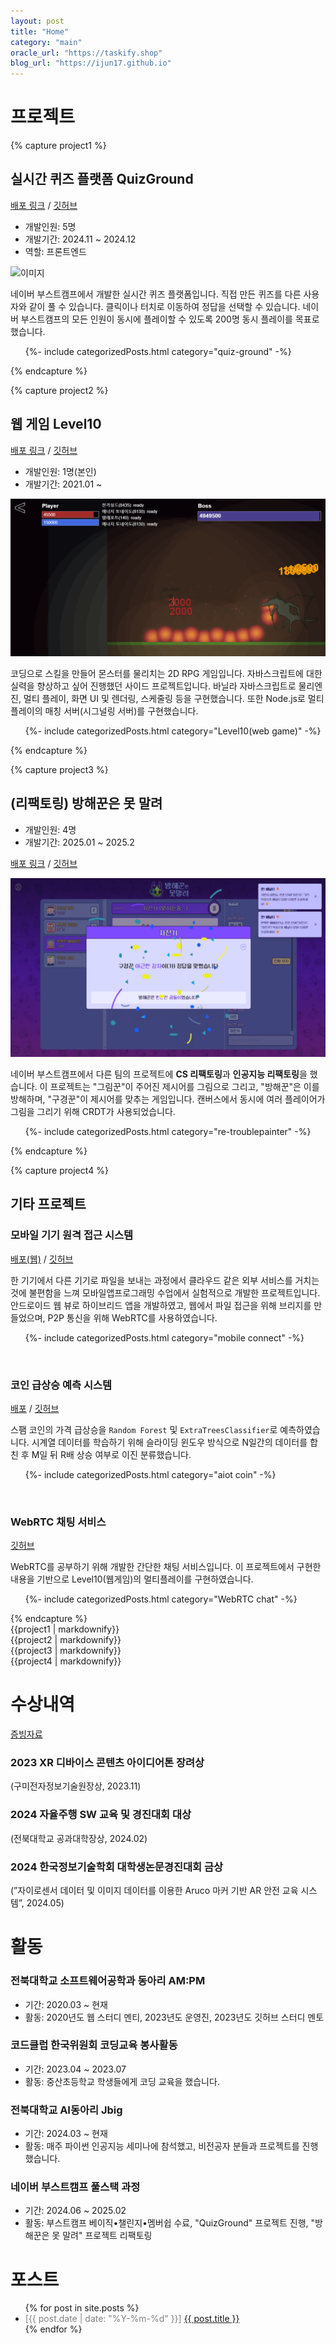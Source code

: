 ```yaml
---
layout: post
title: "Home"
category: "main"
oracle_url: "https://taskify.shop"
blog_url: "https://ijun17.github.io"
---
```


# 프로젝트

{% capture project1 %}

## 실시간 퀴즈 플랫폼 QuizGround

[배포 링크](https://quizground.site/) / [깃허브](https://github.com/boostcampwm-2024/web10-QuizGround)

- 개발인원: 5명
- 개발기간: 2024.11 ~ 2024.12
- 역할: 프론트엔드

![이미지](https://github.com/user-attachments/assets/79707267-b5f4-4df3-83b5-5d47ae515598)

네이버 부스트캠프에서 개발한 실시간 퀴즈 플랫폼입니다. 직접 만든 퀴즈를 다른 사용자와 같이 풀 수 있습니다. 클릭이나 터치로 이동하여 정답을 선택할 수 있습니다. 네이버 부스트캠프의 모든 인원이 동시에 플레이할 수 있도록 200명 동시 플레이를 목표로 했습니다. 

<ul>{%- include categorizedPosts.html category="quiz-ground" -%}</ul>
{% endcapture %}

{% capture project2 %}

## 웹 게임 Level10

[배포 링크]({{page.blog_url}}/Level10/) / [깃허브](https://github.com/ijun17/Level10)

- 개발인원: 1명(본인)
- 개발기간: 2021.01 ~

![image](https://raw.githubusercontent.com/ijun17/Level10/main/resource/readme/fight%20monster.png)

코딩으로 스킬을 만들어 몬스터를 물리치는 2D RPG 게임입니다. 자바스크립트에 대한 실력을 향상하고 싶어 진행했던 사이드 프로젝트입니다. 바닐라 자바스크립트로 물리엔진, 멀티 플레이, 화면 UI 및 렌더링, 스케줄링 등을 구현했습니다. 또한 Node.js로 멀티플레이의 매칭 서버(시그널링 서버)를 구현했습니다.

<ul>{%- include categorizedPosts.html category="Level10(web game)" -%}</ul>
{% endcapture %}

{% capture project3 %}

## (리팩토링) 방해꾼은 못 말려

- 개발인원: 4명
- 개발기간: 2025.01 ~ 2025.2

[배포 링크](https://re-troublepainter.kro.kr/) / [깃허브](https://github.com/boostcampwm-2024/refactor-web42-stop-troublepainter)

![alt text](image.png)

네이버 부스트캠프에서 다른 팀의 프로젝트에 **CS 리팩토링**과 **인공지능 리팩토링**을 했습니다. 이 프로젝트는 "그림꾼"이 주어진 제시어를 그림으로 그리고, "방해꾼"은 이를 방해하며, "구경꾼"이 제시어를 맞추는 게임입니다. 캔버스에서 동시에 여러 플레이어가 그림을 그리기 위해 CRDT가 사용되었습니다.

<ul>{%- include categorizedPosts.html category="re-troublepainter" -%}</ul>
{% endcapture %}

{% capture project4 %}

## 기타 프로젝트

### 모바일 기기 원격 접근 시스템

[배포(웹)]({{page.oracle_url}}/connect) / [깃허브](https://github.com/ijun17/mobile-connect)

한 기기에서 다른 기기로 파일을 보내는 과정에서 클라우드 같은 외부 서비스를 거치는 것에 불편함을 느껴 모바일앱프로그래밍 수업에서 실험적으로 개발한 프로젝트입니다. 안드로이드 웹 뷰로 하이브리드 앱을 개발하였고, 웹에서 파일 접근을 위해 브리지를 만들었으며, P2P 통신을 위해 WebRTC를 사용하였습니다.

<ul>{%- include categorizedPosts.html category="mobile connect" -%}</ul>

<br>

### 코인 급상승 예측 시스템

[배포]({{page.oracle_url}}/coins) / [깃허브](https://github.com/ijun17/surge-coin-predictor)

스팸 코인의 가격 급상승을 `Random Forest` 및 `ExtraTreesClassifier`로 예측하였습니다. 시계열 데이터를 학습하기 위해 슬라이딩 윈도우 방식으로 N일간의 데이터를 합친 후 M일 뒤 R배 상승 여부로 이진 분류했습니다.

<ul>{%- include categorizedPosts.html category="aiot coin" -%}</ul>

<br>

### WebRTC 채팅 서비스

[깃허브](https://github.com/ijun17/WebRTC-chat)

WebRTC를 공부하기 위해 개발한 간단한 채팅 서비스입니다. 이 프로젝트에서 구현한 내용을 기반으로 Level10(웹게임)의 멀티플레이를 구현하였습니다.

<ul>{%- include categorizedPosts.html category="WebRTC chat" -%}</ul>
{% endcapture %}

<div class="box">{{project1 | markdownify}}</div>
<div class="box">{{project2 | markdownify}}</div>
<div class="box">{{project3 | markdownify}}</div>
<div class="box">{{project4 | markdownify}}</div>

# 수상내역

[증빙자료](https://cyber-mitten-d95.notion.site/11d1f8769793474e8c4ce2c8f3c0d1c6?pvs=4)

### 2023 XR 디바이스 콘텐츠 아이디어톤 장려상

(구미전자정보기술원장상, 2023.11)

### 2024 자율주행 SW 교육 및 경진대회 대상

(전북대학교 공과대학장상, 2024.02)

### 2024 한국정보기술학회 대학생논문경진대회 금상

(”자이로센서 데이터 및 이미지 데이터를 이용한 Aruco 마커 기반 AR 안전 교육 시스템”, 2024.05)

# 활동

### 전북대학교 소프트웨어공학과 동아리 AM:PM

- 기간: 2020.03 ~ 현재
- 활동: 2020년도 웹 스터디 멘티, 2023년도 운영진, 2023년도 깃허브 스터디 멘토

### 코드클럽 한국위원회 코딩교육 봉사활동

- 기간: 2023.04 ~ 2023.07
- 활동: 중산초등학교 학생들에게 코딩 교육을 했습니다.

### 전북대학교 AI동아리 Jbig

- 기간: 2024.03 ~ 현재
- 활동: 매주 파이썬 인공지능 세미나에 참석했고, 비전공자 분들과 프로젝트를 진행했습니다.

### 네이버 부스트캠프 풀스택 과정

- 기간: 2024.06 ~ 2025.02
- 활동: 부스트캠프 베이직•챌린지•멤버쉽 수료, "QuizGround" 프로젝트 진행, "방해꾼은 못 말려" 프로젝트 리팩토링

# 포스트

<ul>
  {% for post in site.posts %}
    <li>
      <span style="color:gray;">[{{ post.date | date: "%Y-%m-%d" }}] </span> 
      <a  class="post-link" href="{{ post.url }}">{{ post.title }} </a>
    </li>
{% endfor %}
</ul>
